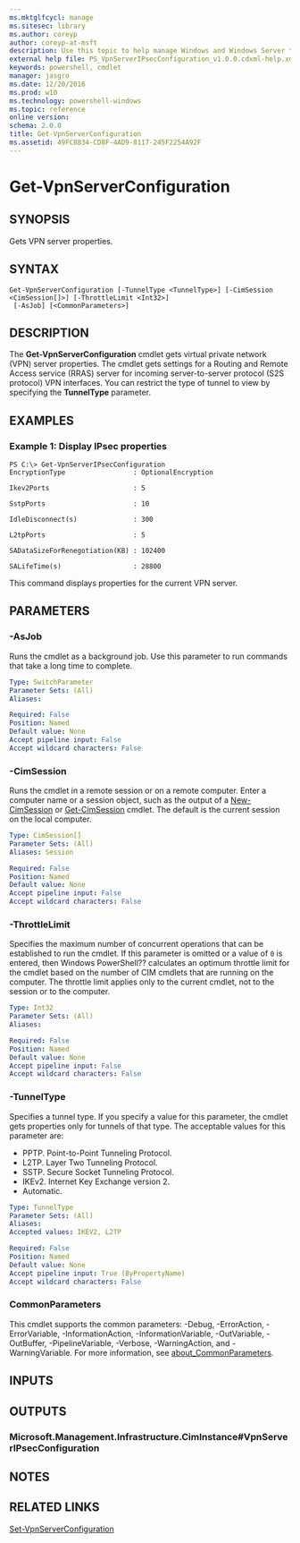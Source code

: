 ```yaml
---
ms.mktglfcycl: manage
ms.sitesec: library
ms.author: coreyp
author: coreyp-at-msft
description: Use this topic to help manage Windows and Windows Server technologies with Windows PowerShell.
external help file: PS_VpnServerIPsecConfiguration_v1.0.0.cdxml-help.xml
keywords: powershell, cmdlet
manager: jasgro
ms.date: 12/20/2016
ms.prod: w10
ms.technology: powershell-windows
ms.topic: reference
online version: 
schema: 2.0.0
title: Get-VpnServerConfiguration
ms.assetid: 49FC8834-CD8F-4AD9-8117-245F2254A92F
---
```


# Get-VpnServerConfiguration

## SYNOPSIS
Gets VPN server properties.

## SYNTAX

```
Get-VpnServerConfiguration [-TunnelType <TunnelType>] [-CimSession <CimSession[]>] [-ThrottleLimit <Int32>]
 [-AsJob] [<CommonParameters>]
```

## DESCRIPTION
The **Get-VpnServerConfiguration** cmdlet gets virtual private network (VPN) server properties.
The cmdlet gets settings for a Routing and Remote Access service (RRAS) server for incoming server-to-server protocol (S2S protocol) VPN interfaces.
You can restrict the type of tunnel to view by specifying the **TunnelType** parameter.

## EXAMPLES

### Example 1: Display IPsec properties
```
PS C:\> Get-VpnServerIPsecConfiguration
EncryptionType                 : OptionalEncryption

Ikev2Ports                     : 5

SstpPorts                      : 10

IdleDisconnect(s)              : 300

L2tpPorts                      : 5

SADataSizeForRenegotiation(KB) : 102400

SALifeTime(s)                  : 28800
```

This command displays properties for the current VPN server.

## PARAMETERS

### -AsJob
Runs the cmdlet as a background job. Use this parameter to run commands that take a long time to complete.

```yaml
Type: SwitchParameter
Parameter Sets: (All)
Aliases: 

Required: False
Position: Named
Default value: None
Accept pipeline input: False
Accept wildcard characters: False
```

### -CimSession
Runs the cmdlet in a remote session or on a remote computer.
Enter a computer name or a session object, such as the output of a [New-CimSession](http://go.microsoft.com/fwlink/p/?LinkId=227967) or [Get-CimSession](http://go.microsoft.com/fwlink/p/?LinkId=227966) cmdlet.
The default is the current session on the local computer.

```yaml
Type: CimSession[]
Parameter Sets: (All)
Aliases: Session

Required: False
Position: Named
Default value: None
Accept pipeline input: False
Accept wildcard characters: False
```

### -ThrottleLimit
Specifies the maximum number of concurrent operations that can be established to run the cmdlet.
If this parameter is omitted or a value of `0` is entered, then Windows PowerShell?? calculates an optimum throttle limit for the cmdlet based on the number of CIM cmdlets that are running on the computer.
The throttle limit applies only to the current cmdlet, not to the session or to the computer.

```yaml
Type: Int32
Parameter Sets: (All)
Aliases: 

Required: False
Position: Named
Default value: None
Accept pipeline input: False
Accept wildcard characters: False
```

### -TunnelType
Specifies a tunnel type.
If you specify a value for this parameter, the cmdlet gets properties only for tunnels of that type.
The acceptable values for this parameter are:

- PPTP.
Point-to-Point Tunneling Protocol.
- L2TP.
Layer Two Tunneling Protocol.
- SSTP.
Secure Socket Tunneling Protocol.
- IKEv2.
Internet Key Exchange version 2.
- Automatic.

```yaml
Type: TunnelType
Parameter Sets: (All)
Aliases: 
Accepted values: IKEV2, L2TP

Required: False
Position: Named
Default value: None
Accept pipeline input: True (ByPropertyName)
Accept wildcard characters: False
```

### CommonParameters
This cmdlet supports the common parameters: -Debug, -ErrorAction, -ErrorVariable, -InformationAction, -InformationVariable, -OutVariable, -OutBuffer, -PipelineVariable, -Verbose, -WarningAction, and -WarningVariable. For more information, see [about_CommonParameters](http://go.microsoft.com/fwlink/?LinkID=113216).

## INPUTS

## OUTPUTS

### Microsoft.Management.Infrastructure.CimInstance#VpnServerIPsecConfiguration

## NOTES

## RELATED LINKS

[Set-VpnServerConfiguration](./set-vpnserverconfiguration.md)


